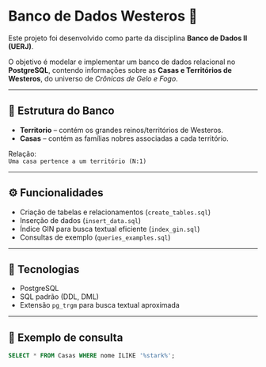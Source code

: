 # Banco de Dados Westeros 🏰

Este projeto foi desenvolvido como parte da disciplina **Banco de Dados II (UERJ)**.

O objetivo é modelar e implementar um banco de dados relacional no **PostgreSQL**, contendo informações sobre as **Casas e Territórios de Westeros**, do universo de *Crônicas de Gelo e Fogo*.

---

## 🧱 Estrutura do Banco

- **Territorio** – contém os grandes reinos/territórios de Westeros.
- **Casas** – contém as famílias nobres associadas a cada território.

Relação:  
`Uma casa pertence a um território (N:1)`

---

## ⚙️ Funcionalidades

- Criação de tabelas e relacionamentos (`create_tables.sql`)
- Inserção de dados (`insert_data.sql`)
- Índice GIN para busca textual eficiente (`index_gin.sql`)
- Consultas de exemplo (`queries_examples.sql`)

---

## 🚀 Tecnologias
- PostgreSQL
- SQL padrão (DDL, DML)
- Extensão `pg_trgm` para busca textual aproximada

---

## 📖 Exemplo de consulta

```sql
SELECT * FROM Casas WHERE nome ILIKE '%stark%';
